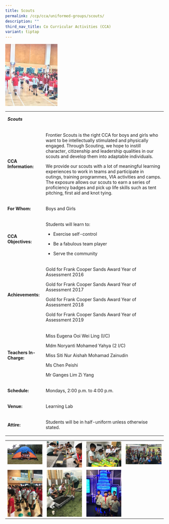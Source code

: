 ```yaml
---
title: Scouts
permalink: /ccp/cca/uniformed-groups/scouts/
description: ""
third_nav_title: Co Curricular Activities (CCA)
variant: tiptap
---
```

<div class="isomer-image-wrapper">
<img style="width: 33%;" height="auto" width="100%" src="/images/sco.jpg">
</div>
<table>
<tbody>
<tr>
<td rowspan="1" colspan="2">
<p><strong><em>Scouts</em></strong>
</p>
</td>
</tr>
<tr>
<td rowspan="1" colspan="1">
<p><strong>CCA Information:</strong>
</p>
</td>
<td rowspan="1" colspan="1">
<p>Frontier Scouts is the right CCA for boys and girls who want to be intellectually
stimulated and physically engaged. Through Scouting, we hope to instill
character, citizenship and leadership qualities in our scouts and develop
them into adaptable individuals.</p>
<p>We provide our scouts with a lot of meaningful learning experiences to
work in teams and participate in outings, training programmes, VIA activities
and camps. The exposure allows our scouts to earn a series of proficiency
badges and pick up life skills such as tent pitching, first aid and knot
tying.</p>
</td>
</tr>
<tr>
<td rowspan="1" colspan="1">
<p><strong>For Whom:</strong>
</p>
</td>
<td rowspan="1" colspan="1">
<p>Boys and Girls</p>
</td>
</tr>
<tr>
<td rowspan="1" colspan="1">
<p><strong>CCA Objectives:</strong>
</p>
</td>
<td rowspan="1" colspan="1">
<p>Students will learn to:
<br>
</p>
<ul data-tight="true" class="tight">
<li>
<p>Exercise self-control</p>
</li>
<li>
<p>Be a fabulous team player</p>
</li>
<li>
<p>Serve the community</p>
</li>
</ul>
</td>
</tr>
<tr>
<td rowspan="1" colspan="1">
<p><strong>Achievements:</strong>
</p>
</td>
<td rowspan="1" colspan="1">
<p>Gold for Frank Cooper Sands Award Year of Assessment 2016</p>
<p>Gold for Frank Cooper Sands Award Year of Assessment 2017</p>
<p>Gold for Frank Cooper Sands Award Year of Assessment 2018</p>
<p>Gold for Frank Cooper Sands Award Year of Assessment 2019</p>
</td>
</tr>
<tr>
<td rowspan="1" colspan="1">
<p><strong>Teachers In-Charge:</strong>
</p>
</td>
<td rowspan="1" colspan="1">
<p>Miss Eugena Ooi Wei Ling (I/C)</p>
<p>Mdm Noryanti Mohamed Yahya (2 I/C)</p>
<p>Miss Siti Nur Aishah Mohamad Zainudin</p>
<p>Ms Chen Peishi</p>
<p>Mr Ganges Lim Zi Yang</p>
</td>
</tr>
<tr>
<td rowspan="1" colspan="1">
<p><strong>Schedule:</strong>
</p>
</td>
<td rowspan="1" colspan="1">
<p>Mondays, 2:00 p.m. to 4:00 p.m.</p>
</td>
</tr>
<tr>
<td rowspan="1" colspan="1">
<p><strong>Venue:&nbsp;</strong>
</p>
</td>
<td rowspan="1" colspan="1">
<p>Learning Lab</p>
</td>
</tr>
<tr>
<td rowspan="1" colspan="1">
<p><strong>Attire:</strong>
</p>
</td>
<td rowspan="1" colspan="1">
<p>Students will be in half-uniform unless otherwise stated.</p>
</td>
</tr>
</tbody>
</table>
<table>
<tbody>
<tr>
<td rowspan="1" colspan="1">
<div class="isomer-image-wrapper">
<img style="width: 100%" height="auto" width="100%" src="/images/sco1.jpg">
</div>
</td>
<td rowspan="1" colspan="1">
<div class="isomer-image-wrapper">
<img style="width: 100%" height="auto" width="100%" src="/images/sco2.jpg">
</div>
</td>
<td rowspan="1" colspan="1">
<div class="isomer-image-wrapper">
<img style="width: 100%" height="auto" width="100%" src="/images/sco3.jpg">
</div>
</td>
<td rowspan="1" colspan="1">
<div class="isomer-image-wrapper">
<img style="width: 100%" height="auto" width="100%" src="/images/sco4.jpg">
</div>
</td>
</tr>
<tr>
<td rowspan="1" colspan="1">
<div class="isomer-image-wrapper">
<img style="width: 100%" height="auto" width="100%" src="/images/sco5.jpg">
</div>
</td>
<td rowspan="1" colspan="1">
<div class="isomer-image-wrapper">
<img style="width: 100%" height="auto" width="100%" src="/images/sco6.jpg">
</div>
</td>
<td rowspan="1" colspan="1">
<div class="isomer-image-wrapper">
<img style="width: 100%" height="auto" width="100%" src="/images/sco7.jpg">
</div>
</td>
<td rowspan="1" colspan="1">
<p>&nbsp;</p>
</td>
</tr>
</tbody>
</table>
<p></p>